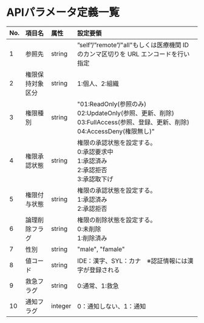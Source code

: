 # APIパラメータ定義一覧

| No. | 項目名               | 属性      | 設定要領                                                                                                   |
|:----|:------------------|:--------|:-------------------------------------------------------------------------------------------------------|
| 1   | 参照先               | string  | ”self”/”remote”/"all"もしくは医療機関 ID のカンマ区切りを URL エンコードを行い指定                                               |
| 2   | 権限保持対象区分          | string  | 1:個人、2:組織                                                                                              |
| 3   | 権限種別              | string  | "01:ReadOnly(参照のみ)<br/>02:UpdateOnly(参照、更新、削除)<br/>03:FullAccess(参照、登録、更新、削除)<br/>04:AccessDeny(権限無し)" |
| 4   | 権限承認状態            | string  | 権限の承認状態を設定する。<br/>0:承認要求中<br/>1:承認済み<br/>2:承認拒否<br/>3:承認取下げ                                            |
| 5   | 権限付与状態            | string  | 権限の承認状態を設定する。<br/>1:承認済み<br/>2:承認拒否                                                                    |
| 6   | 論理削除フラグ           | string  | 権限の削除状態を設定する。<br/>0:未削除<br/>1:削除済み                                                                     |
| 7   | 性別                | string  | "male", "famale"                                                                                       |
| 8   | 値コード              | string | IDE：漢字、SYL：カナ　※認証情報には漢字が登録される                              |
| 9   | 救急フラグ             | string  | 0:通常、1:救急                                                                                              |
| 10  | 通知フラグ             | integer | 0：通知しない、1：通知                                                                                           |

